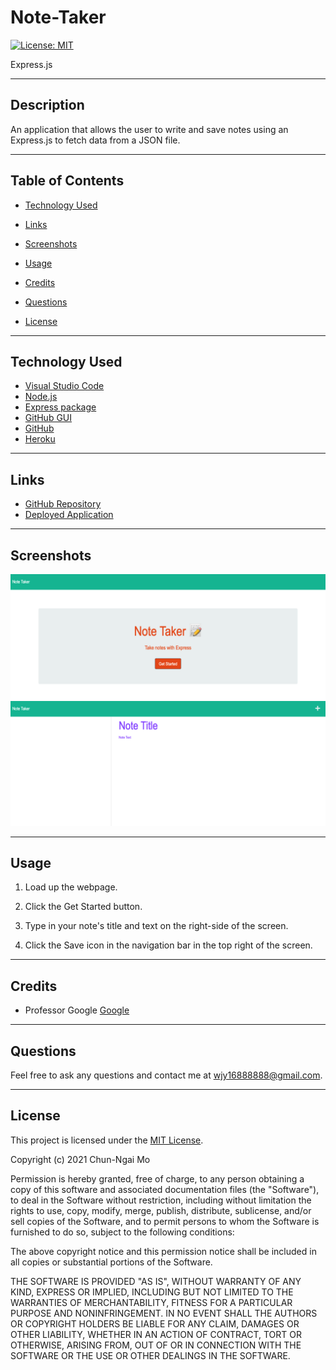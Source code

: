 # Note-Taker

[![License: MIT](https://img.shields.io/badge/License-MIT-yellow.svg)](https://opensource.org/licenses/MIT)

Express.js

-------------------------

## Description

An application that allows the user to write and save notes using an Express.js to fetch  data from a JSON file.

-------------------------

## Table of Contents

- [Technology Used](#technology-used)

- [Links](#links)

- [Screenshots](#screenshots)

- [Usage](#usage)

- [Credits](#credits)

- [Questions](#questions)

- [License](#license)

-------------------------

## Technology Used

- [Visual Studio Code](https://code.visualstudio.com/)
- [Node.js](https://nodejs.org/en/)
- [Express package](https://www.npmjs.com/package/express)
- [GitHub GUI](https://desktop.github.com/)
- [GitHub](https://www.github.com)
- [Heroku](https://www.heroku.com)

-------------------------

## Links

- [GitHub Repository](https://github.com/chunngaimo/noteTakerWithExpress)
- [Deployed Application](https://boiling-inlet-15095.herokuapp.com)

-------------------------

## Screenshots

![Landing Page](./Develop/public/assets/images/landing.png)
![Note Page](./Develop/public/assets/images/notes.png)

-------------------------

## Usage

1. Load up the webpage.

2. Click the Get Started button.

3. Type in your note's title and text on the right-side of the screen.

4. Click the Save icon in the navigation bar in the top right of the screen.

-------------------------

## Credits

- Professor Google [Google](https://www.google.com/)

-------------------------

## Questions

Feel free to ask any questions and contact me at wjy16888888@gmail.com. 

-------------------------

## License

This project is licensed under the [MIT License](https://choosealicense.com/licenses/mit).

Copyright (c) 2021 Chun-Ngai Mo

Permission is hereby granted, free of charge, to any person obtaining a copy
of this software and associated documentation files (the "Software"), to deal
in the Software without restriction, including without limitation the rights
to use, copy, modify, merge, publish, distribute, sublicense, and/or sell
copies of the Software, and to permit persons to whom the Software is
furnished to do so, subject to the following conditions:

The above copyright notice and this permission notice shall be included in all
copies or substantial portions of the Software.

THE SOFTWARE IS PROVIDED "AS IS", WITHOUT WARRANTY OF ANY KIND, EXPRESS OR
IMPLIED, INCLUDING BUT NOT LIMITED TO THE WARRANTIES OF MERCHANTABILITY,
FITNESS FOR A PARTICULAR PURPOSE AND NONINFRINGEMENT. IN NO EVENT SHALL THE
AUTHORS OR COPYRIGHT HOLDERS BE LIABLE FOR ANY CLAIM, DAMAGES OR OTHER
LIABILITY, WHETHER IN AN ACTION OF CONTRACT, TORT OR OTHERWISE, ARISING FROM,
OUT OF OR IN CONNECTION WITH THE SOFTWARE OR THE USE OR OTHER DEALINGS IN THE
SOFTWARE.
